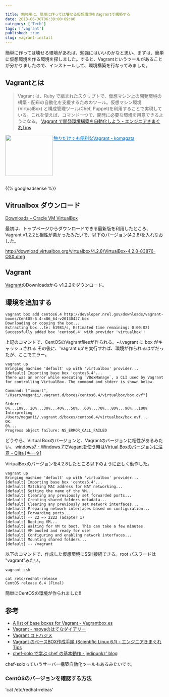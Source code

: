 ```yaml
---

title: 勉強用に、簡単に作っては壊せる仮想環境をVagrantで構築する
date: 2013-06-30T06:39:00+09:00
category: ['Tech']
tags: ['vagrant']
published: true
slug: vagrant-install
---
```


簡単に作っては壊せる環境があれば、勉強にはいいのかなと思い、まずは、簡単に仮想環境を作る環境を探しました。すると、Vagrantというツールがあることが分かりましたので、インストールして、環境構築を行なってみました。


## Vagrantとは
>Vagrant は、Ruby で組まれたスクリプトで、仮想マシン上の開発環境の構築・配布の自動化を支援するためのツール。仮想マシン環境(VirtualBox) と構成管理ツール(Chef, Puppet)を利用することで実現している。これを使えば、コマンド一つで、開発に必要な環境を用意できるようになる。 [Vagrant で開発環境構築を自動化しよう - エンジニアきまぐれTips](http://d.hatena.ne.jp/okinaka/20110717/1310892601)

<a href="http://docs.komagata.org/4673" target="_blank"><img class="alignleft" align="left" border="0" src="http://capture.heartrails.com/150x130/shadow?http://docs.komagata.org/4673" alt="" width="150" height="130" /></a><a style="color:#0070C5;" href="http://docs.komagata.org/4673" target="_blank">触りだけでも便利なVagrant - komagata</a><a href="http://b.hatena.ne.jp/entry/http://docs.komagata.org/4673" target="_blank"><img border="0" src="http://b.hatena.ne.jp/entry/image/http://docs.komagata.org/4673" alt="" /></a><br style="clear:both;" /><br>



{{% googleadsense %}}


## Vitrualbox ダウンロード
[Downloads – Oracle VM VirtualBox](https://www.virtualbox.org/wiki/Downloads)

最初は、トップページからダウンロードできる最新版を利用したところ、Vagrant v1.2.2と相性が悪かったみたいで、以下のバージョン(4.2.8)を入れなおした。	

http://download.virtualbox.org/virtualbox/4.2.8/VirtualBox-4.2.8-83876-OSX.dmg

## Vagrant
[Vagrant](http://www.vagrantup.com/)のDownloadsから v1.2.2をダウンロード。	


## 環境を追加する
```
vagrant box add centos6.4 http://developer.nrel.gov/downloads/vagrant-boxes/CentOS-6.4-x86_64-v20130427.box
Downloading or copying the box...
Extracting box...te: 61981/s, Estimated time remaining: 0:00:02)
Successfully added box 'centos6.4' with provider 'virtualbox'!
```


上記のコマンドで、CentOSのVagrantfilesが作られる。~/.vagrant に box がキャッシュされる
その後に、'vagrant up'を実行すれば、環境が作られるはずだったが、ここでエラー。

```
vagrant up
Bringing machine 'default' up with 'virtualbox' provider...
[default] Importing base box 'centos6.4'...
There was an error while executing `VBoxManage`, a CLI used by Vagrant
for controlling VirtualBox. The command and stderr is shown below.

Command: ["import", "/Users/meganii/.vagrant.d/boxes/centos6.4/virtualbox/box.ovf"]

Stderr: 0%...10%...20%...30%...40%...50%...60%...70%...80%...90%...100%
Interpreting /Users/meganii/.vagrant.d/boxes/centos6.4/virtualbox/box.ovf...
OK.
0%...
Progress object failure: NS_ERROR_CALL_FAILED
```

どうやら、Virtual Boxのバージョンと、Vagrantのバージョンに相性があるみたい。
[windows7 - Windows 7でVagantを使う時はVirtual Boxのバージョンに注意 - Qiita [キータ]](http://qiita.com/yando/items/4a9acdcf3503230957e5)

VirtualBoxのバージョンを4.2.8したところ以下のように正しく動作した。

```
vagrant up
Bringing machine 'default' up with 'virtualbox' provider...
[default] Importing base box 'centos6.4'...
[default] Matching MAC address for NAT networking...
[default] Setting the name of the VM...
[default] Clearing any previously set forwarded ports...
[default] Creating shared folders metadata...
[default] Clearing any previously set network interfaces...
[default] Preparing network interfaces based on configuration...
[default] Forwarding ports...
[default] -- 22 => 2222 (adapter 1)
[default] Booting VM...
[default] Waiting for VM to boot. This can take a few minutes.
[default] VM booted and ready for use!
[default] Configuring and enabling network interfaces...
[default] Mounting shared folders...
[default] -- /vagrant
```

以下のコマンドで、作成した仮想環境にSSH接続できる。root パスワードは "vagrant"みたい。
```
vagrant ssh
```

```
cat /etc/redhat-release
CentOS release 6.4 (Final)
```

簡単にCentOSの環境が作られました!!



## 参考
- [A list of base boxes for Vagrant - Vagrantbox.es](http://www.vagrantbox.es/)
- [Vagrant - naoyaのはてなダイアリー](http://cdn-ak.f.st-hatena.com/images/fotolife/n/naoya/20130205/20130205195831.png)
- [Vagrant コトハジメ](https://gist.github.com/voluntas/5525719)
- [Vagrant のベースBOX作成手順 (Scientific Linux 6.1) - エンジニアきまぐれTips](http://d.hatena.ne.jp/okinaka/20110805/1312474847)
- [chef-solo で学ぶ chef の基本動作 - jedipunkz' blog](http://jedipunkz.github.io/blog/2012/08/18/chef-solo/)

chef-soloっていうサーバー構築自動化ツールもあるみたいです。



### CentOSのバージョンを確認する方法
'cat /etc/redhat-releas'




